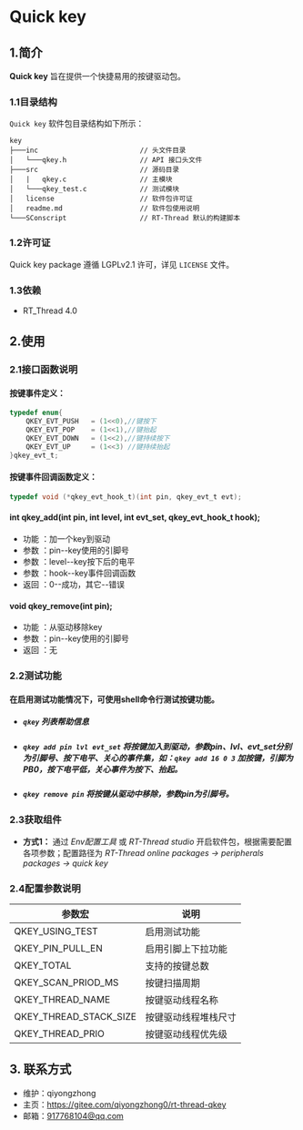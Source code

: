 ﻿# Quick key

## 1.简介

**Quick key** 旨在提供一个快捷易用的按键驱动包。

### 1.1目录结构

`Quick key` 软件包目录结构如下所示：

``` 
key
├───inc                         // 头文件目录
│   └───qkey.h                  // API 接口头文件
├───src                         // 源码目录
│   |   qkey.c                  // 主模块
│   └───qkey_test.c             // 测试模块
│	license                     // 软件包许可证
│	readme.md                   // 软件包使用说明
└───SConscript                  // RT-Thread 默认的构建脚本
```

### 1.2许可证

Quick key package 遵循 LGPLv2.1 许可，详见 `LICENSE` 文件。

### 1.3依赖

- RT_Thread 4.0

## 2.使用

### 2.1接口函数说明

#### 按键事件定义：
```c
typedef enum{
    QKEY_EVT_PUSH   = (1<<0),//键按下
    QKEY_EVT_POP    = (1<<1),//键抬起
    QKEY_EVT_DOWN   = (1<<2),//键持续按下
    QKEY_EVT_UP     = (1<<3) //键持续抬起
}qkey_evt_t;
```

#### 按键事件回调函数定义：
```c
typedef void (*qkey_evt_hook_t)(int pin, qkey_evt_t evt);
```

#### int qkey_add(int pin, int level, int evt_set, qkey_evt_hook_t hook);
- 功能 ：加一个key到驱动
- 参数 ：pin--key使用的引脚号
- 参数 ：level--key按下后的电平
- 参数 ：hook--key事件回调函数
- 返回 ：0--成功，其它--错误

#### void qkey_remove(int pin);
- 功能 ：从驱动移除key
- 参数 ：pin--key使用的引脚号
- 返回 ：无

### 2.2测试功能

#### 在启用测试功能情况下，可使用shell命令行测试按键功能。

- ##### `qkey` 列表帮助信息
- ##### `qkey add pin lvl evt_set` 将按键加入到驱动，参数pin、lvl、evt_set分别为引脚号、按下电平、关心的事件集，如：`qkey add 16 0 3` 加按键，引脚为PB0，按下电平低，关心事件为按下、抬起。
- ##### `qkey remove pin` 将按键从驱动中移除，参数pin为引脚号。

### 2.3获取组件

- **方式1：**
通过 *Env配置工具* 或 *RT-Thread studio* 开启软件包，根据需要配置各项参数；配置路径为 *RT-Thread online packages -> peripherals packages -> quick key* 


### 2.4配置参数说明

| 参数宏 | 说明 |
| ---- | ---- |
| QKEY_USING_TEST 			| 启用测试功能
| QKEY_PIN_PULL_EN 			| 启用引脚上下拉功能 
| QKEY_TOTAL 				| 支持的按键总数
| QKEY_SCAN_PRIOD_MS 		| 按键扫描周期
| QKEY_THREAD_NAME 			| 按键驱动线程名称
| QKEY_THREAD_STACK_SIZE 	| 按键驱动线程堆栈尺寸
| QKEY_THREAD_PRIO 			| 按键驱动线程优先级

## 3. 联系方式

* 维护：qiyongzhong
* 主页：https://gitee.com/qiyongzhong0/rt-thread-qkey
* 邮箱：917768104@qq.com
